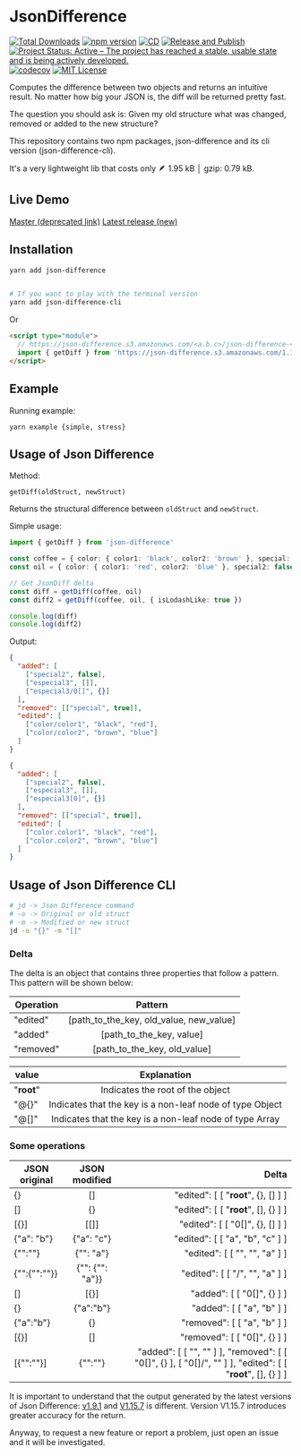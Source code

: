 # JsonDifference

[![Total Downloads](https://img.shields.io/npm/dt/json-difference.svg)](https://img.shields.io/npm/dt/json-difference.svg)
[![npm version](http://img.shields.io/npm/v/json-difference.svg?style=flat)](https://www.npmjs.com/package/json-difference 'View this project on npm')
[![CD](https://github.com/lukascivil/json-difference/actions/workflows/cd.yml/badge.svg)](https://github.com/lukascivil/json-difference/actions/workflows/cd.yml)
[![Release and Publish](https://github.com/lukascivil/json-difference/actions/workflows/release-and-publish.yml/badge.svg)](https://github.com/lukascivil/json-difference/actions/workflows/release-and-publish.yml)
[![Project Status: Active – The project has reached a stable, usable state and is being actively developed.](https://www.repostatus.org/badges/latest/active.svg)](https://www.repostatus.org/#active)
[![codecov](https://codecov.io/gh/lukascivil/json-difference/branch/master/graph/badge.svg?token=um2lc3uRKd)](https://codecov.io/gh/lukascivil/json-difference)
[![MIT License](https://img.shields.io/npm/l/deep-object-diff.svg?style=flat)](https://github.com/lukascivil/jsondiffer/blob/master/LICENSE)

Computes the difference between two objects and returns an intuitive result. No matter how big your JSON is, the diff will be returned pretty fast.

The question you should ask is: Given my old structure what was changed, removed or added to the new structure?

This repository contains two npm packages, json-difference and its cli version (json-difference-cli).

It's a very lightweight lib that costs only 🪶 1.95 kB │ gzip: 0.79 kB.

## Live Demo

[Master (deprecated link)](http://jsondifference.lukascivil.com.br)
[Latest release (new)](https://lukascivil.github.io/json-difference/)

## Installation

```sh
yarn add json-difference


# If you want to play with the terminal version
yarn add json-difference-cli
```

Or

```html
<script type="module">
  // https://json-difference.s3.amazonaws.com/<a.b.c>/json-difference-<a.b.c>.mjs
  import { getDiff } from 'https://json-difference.s3.amazonaws.com/1.16.0/json-difference-1.16.0.mjs'
</script>
```

## Example

Running example:

`yarn example {simple, stress}`



## Usage of Json Difference

Method:

`getDiff(oldStruct, newStruct)`

Returns the structural difference between `oldStruct` and `newStruct`.

Simple usage:

```ts
import { getDiff } from 'json-difference'

const coffee = { color: { color1: 'black', color2: 'brown' }, special: true }
const oil = { color: { color1: 'red', color2: 'blue' }, special2: false, especial3: [{}] }

// Get JsonDiff delta
const diff = getDiff(coffee, oil)
const diff2 = getDiff(coffee, oil, { isLodashLike: true })

console.log(diff)
console.log(diff2)
```

Output:

```json
{
  "added": [
    ["special2", false],
    ["especial3", []],
    ["especial3/0[]", {}]
  ],
  "removed": [["special", true]],
  "edited": [
    ["color/color1", "black", "red"],
    ["color/color2", "brown", "blue"]
  ]
}
```

```json
{
  "added": [
    ["special2", false],
    ["especial3", []],
    ["especial3[0]", {}]
  ],
  "removed": [["special", true]],
  "edited": [
    ["color.color1", "black", "red"],
    ["color.color2", "brown", "blue"]
  ]
}
```

## Usage of Json Difference CLI
```sh
# jd -> Json Difference command
# -o -> Original or old struct
# -m -> Modified or new struct
jd -o "{}" -m "[]"
```

### Delta
The delta is an object that contains three properties that follow a pattern. This pattern will be shown below:

| Operation     |  Pattern                                 |
| ------------- |:----------------------------------------:|
| "edited"      | [path_to_the_key, old_value, new_value]  |
| "added"       | [path_to_the_key, value]                 |
| "removed"     | [path_to_the_key, old_value]             |

| value        |  Explanation                                               |
| ------------ |:----------------------------------------------------------:|
| "__root__"   | Indicates the root of the object                           |
| "@{}"        | Indicates that the key is a non-leaf node of type Object   |
| "@[]"        | Indicates that the key is a non-leaf node of type Array    |


### Some operations

| JSON original |  JSON modified  | Delta                                |
| ------------- |:---------------:| ------------------------------------:|
| {}            | []              | "edited": [ [ "__root__", {}, [] ] ] |
| []            | {}              | "edited": [ [ "__root__", [], {} ] ] |
| [{}]          | [[]]            | "edited": [ [ "0[]", {}, [] ] ]      |
| {"a": "b"}    | {"a": "c"}      | "edited": [ [ "a", "b", "c" ] ]      |
| {"":""}       | {"": "a"}       | "edited": [ [ "", "", "a" ] ]        |
| {"":{"":""}}  | {"": {"": "a"}} | "edited": [ [ "/", "", "a" ] ]       |
| []            | [{}]            | "added": [ [ "0[]", {} ] ]           |
| {}            | {"a":"b"}       | "added": [ [ "a", "b" ] ]            |
| {"a":"b"}     | {}              | "removed": [ [ "a", "b" ] ]          |
| [{}]          | []              | "removed": [ [ "0[]", {} ] ]         |
| [{"":""}]     | {"":""}         | "added": [ [ "", "" ] ], "removed": [ [ "0[]", {} ], [ "0[]/", "" ] ], "edited": [ [ "__root__", [], {} ] ]      |

It is important to understand that the output generated by the latest versions of Json Difference: [v1.9.1](https://github.com/lukascivil/json-difference/releases/tag/1.9.1) and [V1.15.7](https://github.com/lukascivil/json-difference/releases/tag/json-difference-1.15.7) is different. Version V1.15.7 introduces greater accuracy for the return.

Anyway, to request a new feature or report a problem, just open an issue and it will be investigated.
